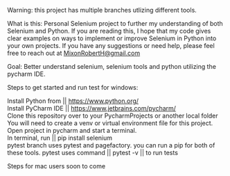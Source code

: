 Warning: this project has multiple branches utlizing different tools.

What is this: Personal Selenium project to further my understanding of both Selenium and Python. If you are reading this, I hope that my code gives clear examples on ways to implement or improve Selenium in Python into your own projects. If you have any suggestions or need help, please feel free to reach out at MixonRobertH@gmail.com

Goal: Better understand selenium, selenium tools and python utilizing the pycharm IDE.

Steps to get started and run test for windows:

Install Python from || https://www.python.org/<br>
Install PyCharm IDE || https://www.jetbrains.com/pycharm/<br>
Clone this repository over to your PycharmProjects or another local folder<br>
You will need to create a venv or virtual environment file for this project.<br>
Open project in pycharm and start a terminal.<br>
In terminal, run || pip install selenium<br>
pytest branch uses pytest and pagefactory. you can run a pip for both of these tools. pytest uses command || pytest -v || to run tests<br>

Steps for mac users soon to come
